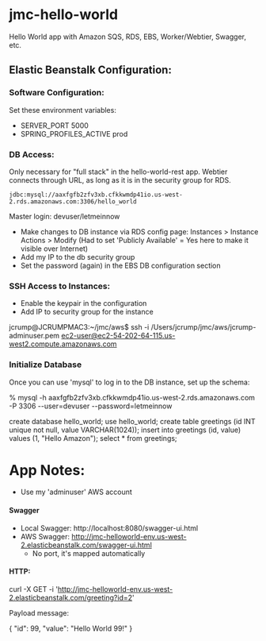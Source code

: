 # jmc-hello-world
Hello World app with Amazon SQS, RDS, EBS, Worker/Webtier, Swagger, etc.

## Elastic Beanstalk Configuration:

### Software Configuration:
Set these environment variables:
   * SERVER_PORT 5000
   * SPRING_PROFILES_ACTIVE prod

### DB Access:
  Only necessary for "full stack" in the hello-world-rest app.
  Webtier connects through URL, as long as it is in the security group for RDS.

    jdbc:mysql://aaxfgfb2zfv3xb.cfkkwmdp41io.us-west-2.rds.amazonaws.com:3306/hello_world
Master login: devuser/letmeinnow

  * Make changes to DB instance via RDS config page: Instances > Instance Actions > Modify (Had to set 'Publicly Available' = Yes here to make it visible over Internet)
  * Add my IP to the db security group
  * Set the password (again) in the EBS DB configuration section 
 
### SSH Access to Instances:
  * Enable the keypair in the configuration
  * Add IP to security group for the instance


  jcrump@JCRUMPMAC3:~/jmc/aws$ ssh -i /Users/jcrump/jmc/aws/jcrump-adminuser.pem ec2-user@ec2-54-202-64-115.us-west2.compute.amazonaws.com

### Initialize Database

Once you can use 'mysql' to log in to the DB instance, set up the schema:

% mysql -h aaxfgfb2zfv3xb.cfkkwmdp41io.us-west-2.rds.amazonaws.com -P 3306 --user=devuser --password=letmeinnow

 create database hello_world;
 use hello_world;
 create table greetings (id INT unique not null, value VARCHAR(1024));
 insert into greetings (id, value) values (1, "Hello Amazon");
 select * from greetings;
 
App Notes:
==========

* Use my 'adminuser' AWS account

#### Swagger
* Local Swagger: http://localhost:8080/swagger-ui.html
* AWS Swagger: http://jmc-helloworld-env.us-west-2.elasticbeanstalk.com/swagger-ui.html
   * No port, it's mapped automatically
   
#### HTTP:
  curl -X GET -i 'http://jmc-helloworld-env.us-west-2.elasticbeanstalk.com/greeting?id=2'

Payload message:

{
  "id": 99,
  "value": "Hello World 99!"
}
